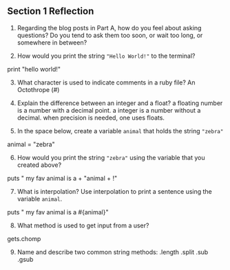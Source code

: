 ## Section 1 Reflection

1. Regarding the blog posts in Part A, how do you feel about asking questions? Do you tend to ask them too soon, or wait too long, or somewhere in between?

2. How would you print the string `"Hello World!"` to the terminal?

 print "hello world!"

3. What character is used to indicate comments in a ruby file?
   An Octothrope (#)

4. Explain the difference between an integer and a float?
 a floating number is a number with a decimal point.
 a integer is a number without a decimal.
 when precision is needed, one uses floats.

5. In the space below, create a variable `animal` that holds the string `"zebra"`

animal = "zebra"


6. How would you print the string `"zebra"` using the variable that you created above?

puts " my fav animal is a + "animal + !"

7. What is interpolation? Use interpolation to print a sentence using the variable `animal`.

puts " my fav animal is a #{animal}"

8. What method is used to get input from a user?

gets.chomp

9. Name and describe two common string methods:
.length
.split
.sub
.gsub
